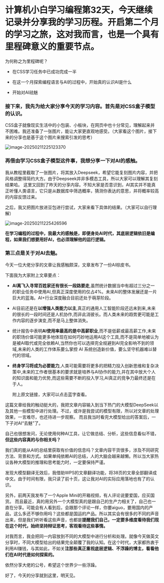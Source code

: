 # 计算机小白学习编程第32天，今天继续记录并分享我的学习历程。开启第二个月的学习之旅，这对我而言，也是一个具有里程碑意义的重要节点。

为何称之为里程碑呢？

- 在CSS学习任务中已成功完成一半

- 在这一个月探索编程语言与AI的过程中，开始真的认识AI是什么

- 开始对AI祛魅

### 接下来，我先为给大家分享今天的学习内容。首先是对CSS盒子模型的认识。

CSS盒子就像现实生活中的小包装、小板块，在网页中也十分常见，理解起来并不困难。我还准备了一张图片，能让大家更直观地感受。（大家看这个图片，接下来的分享也是基于这个图片来搜索引发的思考）

![image-20250211225123370](C:\Users\10263\AppData\Roaming\Typora\typora-user-images\image-20250211225123370.png)

### 再借由学习CSS盒子模型这件事，我想分享一下对AI的感触。

我从教程里截取了一张图片，将其放入Deepseek，希望它能复刻图片内容，并把风格调整得简约大方。由于Deepseek并非多模态工具，所以大家可以理解其复刻结果哈。 这里又回到了昨天的分享内容。不知大家是否意识到，AI其实并不能真正听懂人类语言，它只是从数据库中筛选概率，猜测你表达的意思，并将概率较高的内容反馈过来。

之后，我又把图片放进豆包进行尝试，大家来看下具体的结果。（大家可以自行理解）

![image-20250211225426596](C:\Users\10263\AppData\Roaming\Typora\typora-user-images\image-20250211225426596.png)

**在学习编程的过程中，我最大的感触是，即便身处AI时代，其底层逻辑依旧是编程，如果我们想要用好AI，也必须理解他的运行逻辑。**

### 第三点是关于对AI去魅。

今天一位大佬分享的文章让我感触颇深，文章发布了一份AI棕皮书。

下面我为大家附上文章要点：

- **AI离飞入寻常百姓家还有很长一段路要走**,虽然统计数据当中有超过三分之一的职业任务中使用AI,但真正深度使用的仅占4%。未来AI的整体发展还是一片巨大的蓝海。AI+行业深度融合目前还处于萌芽阶段。

- AI目前还是在**以增强人类能力以主**,真正的通用人工智能阶段还远未到来,未来的很长的一段时间还是人机协作,而非此消彼长。而人类未来的趋势更可能是工作内容的逐步演变,而不是马上整体消失。

- 统计报告中表明**AI使用率最高的是中高薪职业**,而不是低薪或最高薪工作,未来的职场价值可能更多地体现在如何巧妙地运用AI这个工具,而不是简单地被认为是被AI取代或完全依赖AI,当然你也可以选择完全规避到AI完全影响不到的领域,未来的人类的工作体系要么掌控 AI 系统创造新价值，要么坚守机器难以替代的领域。

- **终身学习将成为必要能力**,人类可能需要将更多的把精力投入创新思维和复杂决策中,未来的工作者很基本的要求就是培养与AI协作的能力,并在其中放大个人的知识面和能力优势,而这些需要不断的投入学习,AI真正的竞争力最终还是在于人。

  附上原文链接，大家可以点击蓝字查看。

  

这篇文章给我的触动挺大的，我把文章内容输入到当下热门的大模型DeepSeek以及其他一些模型中进行处理。不过，或许是我尝试的模型有限，所以对文章的处理效果，一言难尽，也还待进一步观察。 而且我当时看完大模型给出的答案后，一下子对AI“去魅”了。

自己也很想发问，无论使用何种AI工具，让它做总结、分析，这些信息看似不错，**但这些内容真的与你相关吗？**

我们真的能从AI的总结里获取有价值的信息吗？文章内容干货很多，涉及不同研究方法、背景和方式。如果单纯依赖AI的总结，人的大脑会越来越懒。所以当大家热议各种大模型的推理和思考能力时，一定要保持严谨。

发现大模型翻译无效后，我借助WPS的文章翻译功能，将38页的文章全部翻译成中文。由于时间有限，我只读了前十页，这让我对AI的实际应用落地也有了的认识。

另外，前两天我发布了一个Apple Mini的开箱视频，有人评论说要爱国，应买国货。 而且最近，真的用另外一个大模型真的是跟自己的生产力相关了，自己也一直在分享。可能会有人看到后，会跟那个评论一样，你要aiguo，要用国内的产品，这么多还不够你用吗？这些都是国运的产品。所以其实会有很多的不同的声音出来，但是我们听听看这些声音，也都是**提醒我们自己，一定要多维度看待我们现在这个时代，始终坚持辩证思考，客观看待这些事情。**

对我而言，我会把同一内容放到不同的大模型中进行分析和处理。就像今天做英文分享时，不同大模型给出的结果完全颠覆了我的认知。在这个时代，大家都热衷于利用AI赚钱，与其如此，不如关**注那些真正重视底层逻辑、不浮躁的博主，看看他们在AI时代是如何探索的。**

依然分享大佬的公号，希望这个世界少一些浮躁。

好了，今天的分享就到这里，明天见。